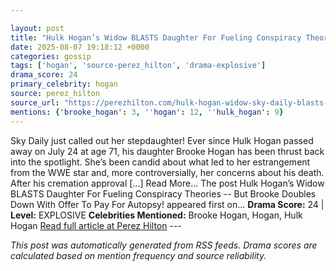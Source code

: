 ```yaml
---

layout: post
title: "Hulk Hogan’s Widow BLASTS Daughter For Fueling Conspiracy Theories -- But Brooke Doubles Down With Offer To Pay For Autopsy!"
date: 2025-08-07 19:18:12 +0000
categories: gossip
tags: ['hogan', 'source-perez_hilton', 'drama-explosive']
drama_score: 24
primary_celebrity: hogan
source: perez_hilton
source_url: "https://perezhilton.com/hulk-hogan-widow-sky-daily-blasts-brooke-fueling-death-conspiracy-theories-she-offers-pay-autopsy/"
mentions: {'brooke_hogan': 3, ''hogan': 12, ''hulk_hogan': 9}
---
```


Sky Daily just called out her stepdaughter! Ever since Hulk Hogan passed away on July 24 at age 71, his daughter Brooke Hogan has been thrust back into the spotlight. She’s been candid about what led to her estrangement from the WWE star and, more controversially, her concerns about his death. After his cremation approval [...] Read More... The post Hulk Hogan’s Widow BLASTS Daughter For Fueling Conspiracy Theories -- But Brooke Doubles Down With Offer To Pay For Autopsy! appeared first on... **Drama Score:** 24 | **Level:** EXPLOSIVE **Celebrities Mentioned:** Brooke Hogan, Hogan, Hulk Hogan [Read full article at Perez Hilton](https://perezhilton.com/hulk-hogan-widow-sky-daily-blasts-brooke-fueling-death-conspiracy-theories-she-offers-pay-autopsy/) --- 

*This post was automatically generated from RSS feeds. Drama scores are calculated based on mention frequency and source reliability.*